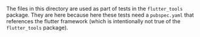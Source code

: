 The files in this directory are used as part of tests in the
`flutter_tools` package. They are here because here these tests need a
`pubspec.yaml` that references the flutter framework (which is
intentionally not true of the `flutter_tools` package).
